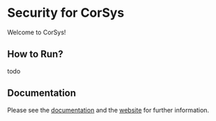 # Security for CorSys

Welcome to CorSys!

## How to Run?

todo

## Documentation

Please see the [documentation](./docs) and the [website](https://orel-adivi.github.io/CorSys/) for further information.
